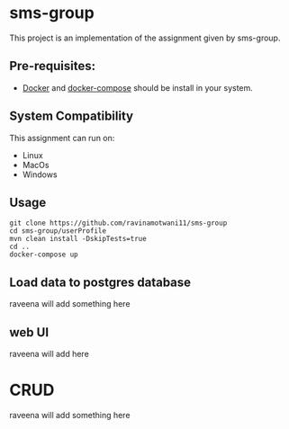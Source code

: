 # sms-group 

This project is an implementation of the assignment given by sms-group.

## Pre-requisites:
* [Docker](https://docs.docker.com/engine/install/) and [docker-compose](https://docs.docker.com/compose/install/) should be install in your system.

## System Compatibility
This assignment can run on:
* Linux
* MacOs
* Windows

## Usage

```
git clone https://github.com/ravinamotwani11/sms-group
cd sms-group/userProfile
mvn clean install -DskipTests=true
cd ..
docker-compose up
```

## Load data to postgres database
raveena will add something here

## web UI
raveena will add here

# CRUD
raveena will add something here